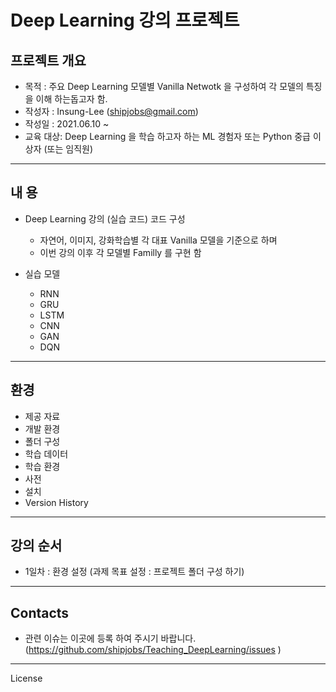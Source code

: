 # **Deep Learning 강의 프로젝트**

## 프로젝트 개요

* 목적 : 주요 Deep Learning 모델별 Vanilla Netwotk 을  구성하여 각 모델의 특징을 이해 하는돕고자 함.
* 작성자 : Insung-Lee (shipjobs@gmail.com)
* 작성일 : 2021.06.10 ~
* 교육 대상: Deep Learning 을 학습 하고자 하는 ML 경험자 또는 Python 중급 이상자  (또는 임직원)

---

## 내 용

* Deep Learning 강의 (실습 코드) 코드 구성

  * 자연어, 이미지, 강화학습별 각 대표 Vanilla 모델을 기준으로 하며
  * 이번 강의 이후 각 모델별 Familly 를 구현 함
* 실습 모델  

  * RNN
  * GRU
  * LSTM
  * CNN
  * GAN
  * DQN

---

## 환경

* 제공 자료
* 개발 환경
* 폴더 구성
* 학습 데이터
* 학습 환경
* 사전
* 설치
* Version History

---

## 강의 순서

* 1일차 : 환경 설정 (과제 목표 설정 : 프로젝트 폴더 구성 하기)



---

## Contacts

* 관련 이슈는 이곳에 등록 하여 주시기 바랍니다. (https://github.com/shipjobs/Teaching_DeepLearning/issues )

---

License

